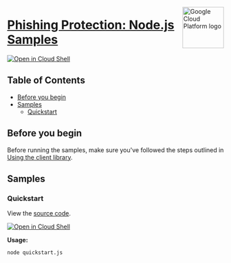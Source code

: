 [//]: # "This README.md file is auto-generated, all changes to this file will be lost."
[//]: # "To regenerate it, use `python -m synthtool`."
<img src="https://avatars2.githubusercontent.com/u/2810941?v=3&s=96" alt="Google Cloud Platform logo" title="Google Cloud Platform" align="right" height="96" width="96"/>

# [Phishing Protection: Node.js Samples](https://github.com/googleapis/nodejs-phishing-protection)

[![Open in Cloud Shell][shell_img]][shell_link]



## Table of Contents

* [Before you begin](#before-you-begin)
* [Samples](#samples)
  * [Quickstart](#quickstart)

## Before you begin

Before running the samples, make sure you've followed the steps outlined in
[Using the client library](https://github.com/googleapis/nodejs-phishing-protection#using-the-client-library).

## Samples



### Quickstart

View the [source code](https://github.com/googleapis/nodejs-phishing-protection/blob/master/samples/quickstart.js).

[![Open in Cloud Shell][shell_img]](https://console.cloud.google.com/cloudshell/open?git_repo=https://github.com/googleapis/nodejs-phishing-protection&page=editor&open_in_editor=samples/quickstart.js,samples/README.md)

__Usage:__


`node quickstart.js`






[shell_img]: https://gstatic.com/cloudssh/images/open-btn.png
[shell_link]: https://console.cloud.google.com/cloudshell/open?git_repo=https://github.com/googleapis/nodejs-phishing-protection&page=editor&open_in_editor=samples/README.md
[product-docs]: https://cloud.google.com/phishing-protection/docs/